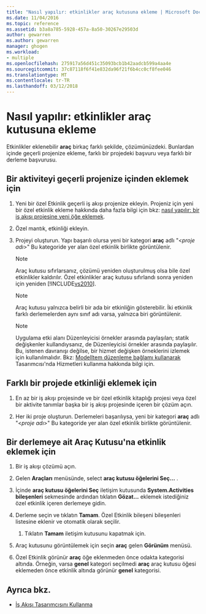 ```yaml
---
title: "Nasıl yapılır: etkinlikler araç kutusuna ekleme | Microsoft Docs"
ms.date: 11/04/2016
ms.topic: reference
ms.assetid: b3a8a785-5928-457a-8a50-30267e29503d
author: gewarren
ms.author: gewarren
manager: ghogen
ms.workload:
- multiple
ms.openlocfilehash: 275917a56d451c35093bcb1b42aadcb599a4aa4e
ms.sourcegitcommit: 37c87118f6f41e832da96f21f6b4cc0cf8fee046
ms.translationtype: MT
ms.contentlocale: tr-TR
ms.lasthandoff: 03/12/2018
---
```

# <a name="how-to-add-activities-to-the-toolbox"></a>Nasıl yapılır: etkinlikler araç kutusuna ekleme

Etkinlikler eklenebilir **araç** birkaç farklı şekilde, çözümünüzdeki. Bunlardan içinde geçerli projenize ekleme, farklı bir projedeki başvuru veya farklı bir derleme başvurusu.

## <a name="to-add-an-activity-from-within-your-current-project"></a>Bir aktiviteyi geçerli projenize içinden eklemek için

1.  Yeni bir özel Etkinlik geçerli iş akışı projenize ekleyin. Projeniz için yeni bir özel etkinlik ekleme hakkında daha fazla bilgi için bkz: [nasıl yapılır: bir iş akışı projesine yeni öğe eklemek](../workflow-designer/how-to-add-a-new-item-to-a-workflow-project.md).

2.  Özel mantık, etkinliği ekleyin.

3.  Projeyi oluşturun. Yapı başarılı olursa yeni bir kategori **araç** adlı "\<*proje adı*>" Bu kategoride yer alan özel etkinlik birlikte görüntülenir.

    > [!NOTE]
    > Araç kutusu sıfırlarsanız, çözümü yeniden oluşturulmuş olsa bile özel etkinlikler kaldırılır. Özel etkinlikler araç kutusu sıfırlandı sonra yeniden için yeniden [!INCLUDE[vs2010](../misc/includes/vs2010_md.md)].

    > [!NOTE]
    > Araç kutusu yalnızca belirli bir ada bir etkinliğin gösterebilir. İki etkinlik farklı derlemelerden aynı sınıf adı varsa, yalnızca biri görüntülenir.

    > [!NOTE]
    > Uygulama etki alanı Düzenleyicisi örnekler arasında paylaşılan; statik değişkenler kullandıysanız, de Düzenleyicisi örnekler arasında paylaşılır. Bu, istenen davranışı değilse, bir hizmet değişken örneklerini izlemek için kullanılmalıdır. Bkz: [ModelItem düzenleme bağlamı kullanarak](/dotnet/framework/windows-workflow-foundation/using-the-modelitem-editing-context) Tasarımcısı'nda Hizmetleri kullanma hakkında bilgi için.

## <a name="to-add-an-activity-from-within-a-different-project"></a>Farklı bir projede etkinliği eklemek için

1.  En az bir iş akışı projesinde ve bir özel etkinlik kitaplığı projesi veya özel bir aktivite tanımlar başka bir iş akışı projesinde içeren bir çözüm açın.

2.  Her iki proje oluşturun. Derlemeleri başarılıysa, yeni bir kategori **araç** adlı "\<*proje adı*>" Bu kategoride yer alan özel etkinlik birlikte görüntülenir.

## <a name="to-add-an-activity-to-the-toolbox-from-an-assembly"></a>Bir derlemeye ait Araç Kutusu'na etkinlik eklemek için

1.  Bir iş akışı çözümü açın.

2.  Gelen **Araçları** menüsünde, select **araç kutusu öğelerini Seç...** .

3.  İçinde **araç kutusu öğelerini Seç** iletişim kutusunda **System.Activities bileşenleri** sekmesinde ardından tıklatın **Gözat...**  eklemek istediğiniz özel etkinlik içeren derlemeye gidin.

4.  Derleme seçin ve tıklatın **Tamam**. Özel Etkinlik bileşeni bileşenleri listesine eklenir ve otomatik olarak seçilir.

    1.  Tıklatın **Tamam** iletişim kutusunu kapatmak için.

5.  Araç kutusunu görüntülemek için seçin **araç** gelen **Görünüm** menüsü.

6.  Özel Etkinlik görünür **araç** öğe eklenmeden önce odakta kategorisi altında. Örneğin, varsa **genel** kategori seçilmedi **araç** araç kutusu öğesi eklemeden önce etkinlik altında görünür **genel** kategorisi.

## <a name="see-also"></a>Ayrıca bkz.

- [İş Akışı Tasarımcısını Kullanma](../workflow-designer/using-the-workflow-designer.md)